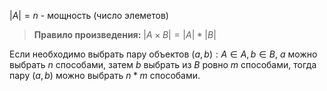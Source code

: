 $|A|=n$ - мощность (число элеметов)

> **Правило произведения:** $|A \times B|=|A|*|B|$

Если необходимо выбрать пару объектов $(a, b): A \in A, b \in B,$
$a$ можно выбрать $n$ способами, затем $b$ выбрать из $B$ ровно $m$ способами, тогда пару $(a, b)$ можно выбрать $n*m$ способами.


